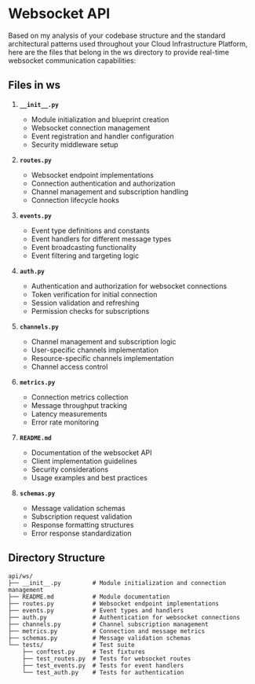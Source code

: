 # Websocket API

Based on my analysis of your codebase structure and the standard architectural patterns used throughout your Cloud Infrastructure Platform, here are the files that belong in the ws directory to provide real-time websocket communication capabilities:

## Files in ws

1. **`__init__.py`**
   - Module initialization and blueprint creation
   - Websocket connection management
   - Event registration and handler configuration
   - Security middleware setup

2. **`routes.py`**
   - Websocket endpoint implementations
   - Connection authentication and authorization
   - Channel management and subscription handling
   - Connection lifecycle hooks

3. **`events.py`**
   - Event type definitions and constants
   - Event handlers for different message types
   - Event broadcasting functionality
   - Event filtering and targeting logic

4. **`auth.py`**
   - Authentication and authorization for websocket connections
   - Token verification for initial connection
   - Session validation and refreshing
   - Permission checks for subscriptions

5. **`channels.py`**
   - Channel management and subscription logic
   - User-specific channels implementation
   - Resource-specific channels implementation
   - Channel access control

6. **`metrics.py`**
   - Connection metrics collection
   - Message throughput tracking
   - Latency measurements
   - Error rate monitoring

7. **`README.md`**
   - Documentation of the websocket API
   - Client implementation guidelines
   - Security considerations
   - Usage examples and best practices

8. **`schemas.py`**
   - Message validation schemas
   - Subscription request validation
   - Response formatting structures
   - Error response standardization

## Directory Structure

```plaintext
api/ws/
├── __init__.py         # Module initialization and connection management
├── README.md           # Module documentation
├── routes.py           # Websocket endpoint implementations
├── events.py           # Event types and handlers
├── auth.py             # Authentication for websocket connections
├── channels.py         # Channel subscription management
├── metrics.py          # Connection and message metrics
├── schemas.py          # Message validation schemas
└── tests/              # Test suite
    ├── conftest.py     # Test fixtures
    ├── test_routes.py  # Tests for websocket routes
    ├── test_events.py  # Tests for event handlers
    └── test_auth.py    # Tests for authentication
```
